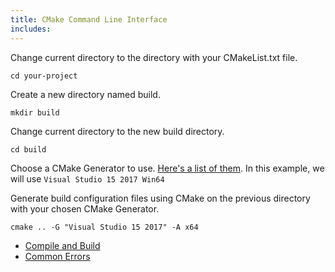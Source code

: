 ```yaml
---
title: CMake Command Line Interface
includes:
---
```


Change current directory to the directory with your CMakeList.txt file.

```shell
cd your-project
```

Create a new directory named build.

```shell
mkdir build
```

Change current directory to the new build directory.

```shell
cd build
```

Choose a CMake Generator to use. [Here's a list of them](https://cmake.org/cmake/help/latest/manual/cmake-generators.7.html). In this example, we will use ``Visual Studio 15 2017 Win64``

Generate build configuration files using CMake on the previous directory with your chosen CMake Generator.

```shell
cmake .. -G "Visual Studio 15 2017" -A x64
```

* [Compile and Build](generator-compile)
* [Common Errors](common-build-errors)